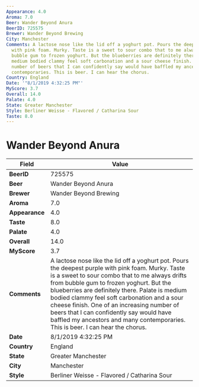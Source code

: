 ```yaml
---
Appearance: 4.0
Aroma: 7.0
Beer: Wander Beyond Anura
BeerID: 725575
Brewer: Wander Beyond Brewing
City: Manchester
Comments: A lactose nose like the lid off a yoghurt pot. Pours the deepest purple
  with pink foam. Murky. Taste is a sweet to sour combo that to me always drifts from
  bubble gum to frozen yoghurt. But the blueberries are definitely there. Palate is
  medium bodied clammy feel soft carbonation and a sour cheese finish. One of an increasing
  number of beers that I can confidently say would have baffled my ancestors and many
  contemporaries. This is beer. I can hear the chorus.
Country: England
Date: '"8/1/2019 4:32:25 PM"'
MyScore: 3.7
Overall: 14.0
Palate: 4.0
State: Greater Manchester
Style: Berliner Weisse - Flavored / Catharina Sour
Taste: 8.0
---
```


# Wander Beyond Anura

| Field         | Value |
|---------------|-------|
| **BeerID** | 725575 |
| **Beer** | Wander Beyond Anura |
| **Brewer** | Wander Beyond Brewing |
| **Aroma** | 7.0 |
| **Appearance** | 4.0 |
| **Taste** | 8.0 |
| **Palate** | 4.0 |
| **Overall** | 14.0 |
| **MyScore** | 3.7 |
| **Comments** | A lactose nose like the lid off a yoghurt pot. Pours the deepest purple with pink foam. Murky. Taste is a sweet to sour combo that to me always drifts from bubble gum to frozen yoghurt. But the blueberries are definitely there. Palate is medium bodied clammy feel soft carbonation and a sour cheese finish. One of an increasing number of beers that I can confidently say would have baffled my ancestors and many contemporaries. This is beer. I can hear the chorus. |
| **Date** | 8/1/2019 4:32:25 PM |
| **Country** | England |
| **State** | Greater Manchester |
| **City** | Manchester |
| **Style** | Berliner Weisse - Flavored / Catharina Sour |
